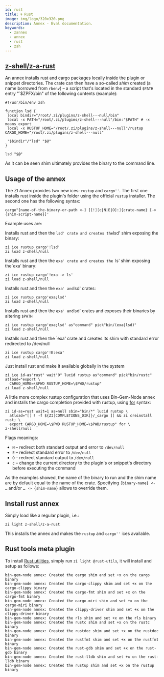 ```yaml
---
id: rust
title: 🌀 Rust
image: img/logo/320x320.png
description: Annex - Eval documentation.
keywords:
  - zannex
  - annex
  - rust
  - zsh
---
```


## <i class="fa-brands fa-github"></i> [z-shell/z-a-rust][]

An annex installs rust and cargo packages locally inside the plugin or snippet directories. The crate can then have a so-called _shim_ created (a name borrowed from `rbenv`) – a script that's located in the standard `$PATH` entry "`$ZPFX/bin" of the following contents (example):

```shell showLineNumbers
#!/usr/bin/env zsh

function lsd {
 local bindir="/root/.zi/plugins/z-shell---null/bin"
 local -x PATH="/root/.zi/plugins/z-shell---null"/bin:"$PATH" # -x means export
 local -x RUSTUP_HOME="/root/.zi/plugins/z-shell---null"/rustup CARGO_HOME="/root/.zi/plugins/z-shell---null"

 "$bindir"/"lsd" "$@"
}

lsd "$@"
```

As it can be seen shim ultimately provides the binary to the command line.

## Usage of the annex

The ZI Annex provides two new ices: `rustup` and `cargo''`. The first one installs rust inside the plugin's folder using the official `rustup` installer. The second one has the following syntax:

`cargo"[name-of-the-binary-or-path <-] [[!][c|N|E|O]:]{crate-name} [-> {shim-script-name}]'`

Example uses are:

Installs rust and then the `lsd' crate and creates the`lsd' shim exposing the binary:

```shell showLineNumbers
zi ice rustup cargo'!lsd'
zi load z-shell/null
```

Installs rust and then the `exa' crate and creates the `ls' shim exposing the`exa' binary:

```shell showLineNumbers
zi ice rustup cargo'!exa -> ls'
zi load z-shell/null
```

Installs rust and then the `exa' and`lsd' crates:

```shell showLineNumbers
zi ice rustup cargo'exa;lsd'
zi load z-shell/null
```

Installs rust and then the `exa' and`lsd' crates and exposes their binaries by altering `$PATH`

```shell showLineNumbers
zi ice rustup cargo'exa;lsd' as"command" pick"bin/(exa|lsd)"
zi load z-shell/null
```

Installs rust and then the `exa' crate and creates its shim with standard error redirected to /dev/null

```shell showLineNumbers
zi ice rustup cargo'!E:exa'
zi load z-shell/null
```

Just install rust and make it available globally in the system

```shell showLineNumbers
zi ice id-as"rust" wait"0" lucid rustup as"command" pick"bin/rustc" atload="export \
  CARGO_HOME=\$PWD RUSTUP_HOME=\$PWD/rustup"
zi load z-shell/null
```

A little more complex rustup configuration that uses Bin-Gem-Node annex and installs the cargo completion provided with rustup, using [for][1] syntax:

```shell showLineNumbers
zi id-as=rust wait=1 as=null sbin="bin/*" lucid rustup \
  atload="[[ ! -f ${ZI[COMPLETIONS_DIR]}/_cargo ]] && zi creinstall rust; \
  export CARGO_HOME=\$PWD RUSTUP_HOME=\$PWD/rustup" for \
z-shell/null
```

Flags meanings:

- `N` – redirect both standard output and error to `/dev/null`
- `E` – redirect standard error to `/dev/null`
- `O` – redirect standard output to `/dev/null`
- `c` – change the current directory to the plugin's or snippet's directory before executing the command

As the examples showed, the name of the binary to run and the shim name are by default equal to the name of the crate. Specifying `{binary-name} <- …` and/or `… -> {shim-name}` allows to override them.

## Install rust annex

Simply load like a regular plugin, i.e.:

```shell
zi light z-shell/z-a-rust
```

This installs the annex and makes the `rustup` and `cargo''` ices available.

## Rust tools meta plugin

To install [Rust utilities](meta-plugins#@rust-utils), simply run `zi light @rust-utils`, it will install and setup as follows:

```shell showLineNumbers
bin-gem-node annex: Created the cargo shim and set +x on the cargo binary
bin-gem-node annex: Created the cargo-clippy shim and set +x on the cargo-clippy binary
bin-gem-node annex: Created the cargo-fmt shim and set +x on the cargo-fmt binary
bin-gem-node annex: Created the cargo-miri shim and set +x on the cargo-miri binary
bin-gem-node annex: Created the clippy-driver shim and set +x on the clippy-driver binary
bin-gem-node annex: Created the rls shim and set +x on the rls binary
bin-gem-node annex: Created the rustc shim and set +x on the rustc binary
bin-gem-node annex: Created the rustdoc shim and set +x on the rustdoc binary
bin-gem-node annex: Created the rustfmt shim and set +x on the rustfmt binary
bin-gem-node annex: Created the rust-gdb shim and set +x on the rust-gdb binary
bin-gem-node annex: Created the rust-lldb shim and set +x on the rust-lldb binary
bin-gem-node annex: Created the rustup shim and set +x on the rustup binary
```

[1]: /docs/guides/syntax/for
[z-shell/z-a-rust]: https://github.com/z-shell/z-a-rust
